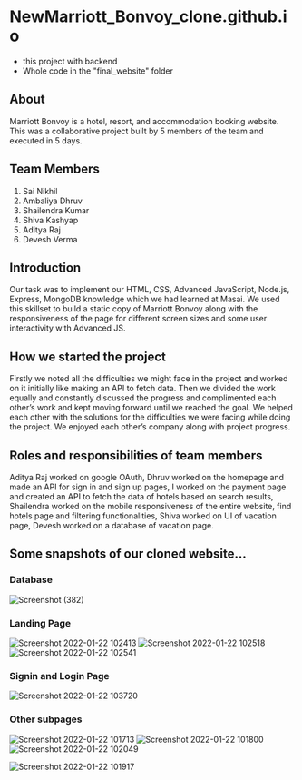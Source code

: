 # NewMarriott_Bonvoy_clone.github.io
- this project with backend <br/>
- Whole code in the "final_website" folder

## About
Marriott Bonvoy is a hotel, resort, and accommodation booking website. This was a collaborative project built by 5 members of the team and executed in 5 days.

## Team Members
1. Sai Nikhil
2. Ambaliya Dhruv
3. Shailendra Kumar
4. Shiva Kashyap
5. Aditya Raj
6. Devesh Verma
## Introduction
Our task was to implement our HTML, CSS, Advanced JavaScript, Node.js, Express, MongoDB knowledge which we had learned at Masai. We used this skillset to build a static copy of Marriott Bonvoy along with the responsiveness of the page for different screen sizes and some user interactivity with Advanced JS.
## How we started the project
Firstly we noted all the difficulties we might face in the project and worked on it initially like making an API to fetch data. Then we divided the work equally and constantly discussed the progress and complimented each other’s work and kept moving forward until we reached the goal. We helped each other with the solutions for the difficulties we were facing while doing the project. We enjoyed each other’s company along with project progress.
## Roles and responsibilities of team members
Aditya Raj worked on google OAuth, Dhruv worked on the homepage and made an API for sign in and sign up pages, I worked on the payment page and created an API to fetch the data of hotels based on search results, Shailendra worked on the mobile responsiveness of the entire website, find hotels page and filtering functionalities, Shiva worked on UI of vacation page, Devesh worked on a database of vacation page.
## Some snapshots of our cloned website…
### Database
![Screenshot (382)](https://user-images.githubusercontent.com/96105500/158130260-241d3695-39c2-4ce0-80e8-949d73d8899c.png)
### Landing Page 
![Screenshot 2022-01-22 102413](https://user-images.githubusercontent.com/96105500/158127155-6f7bbed7-7bc6-4685-8208-b0768447016f.png)
![Screenshot 2022-01-22 102518](https://user-images.githubusercontent.com/96105500/158127259-526665a8-66d8-41ec-afbb-d1d7575dff62.png)
![Screenshot 2022-01-22 102541](https://user-images.githubusercontent.com/96105500/158127270-d9de271e-edf3-420f-8512-f97520a29db3.png)

### Signin and Login Page
![Screenshot 2022-01-22 103720](https://user-images.githubusercontent.com/96105500/158127474-18d79b5a-e963-4d8a-9fd8-165780eedebd.png)

### Other subpages
![Screenshot 2022-01-22 101713](https://user-images.githubusercontent.com/96105500/158127577-732fa369-680a-4066-88f2-1d797fc4fa57.png)
![Screenshot 2022-01-22 101800](https://user-images.githubusercontent.com/96105500/158127585-d7d8589e-8454-4649-b610-0c938c88b08c.png)
![Screenshot 2022-01-22 102049](https://user-images.githubusercontent.com/96105500/158127593-3aa7644e-f390-45fe-9bf4-a00410c9c5fe.png)

![Screenshot 2022-01-22 101917](https://user-images.githubusercontent.com/96105500/158127601-2ea5558d-bb46-4258-a65b-21cec26b746e.png)


